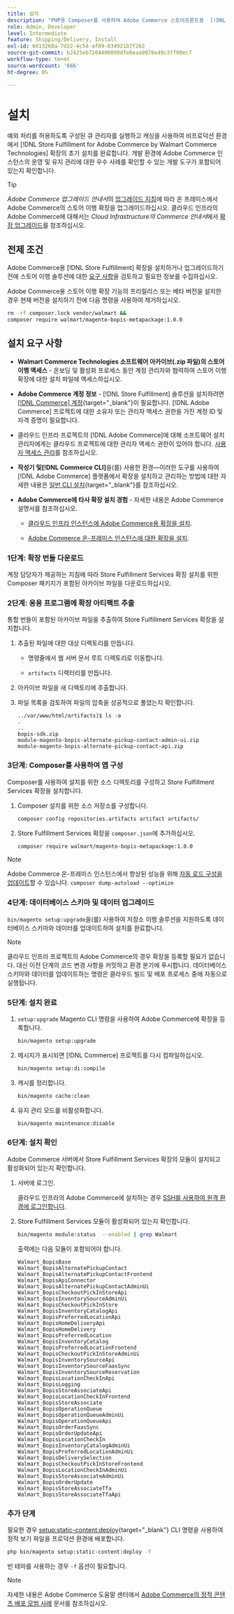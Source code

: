 ```yaml
---
title: 설치
description: "PHP용 Composer를 사용하여 Adobe Commerce 스토어프론트용  [!DNL Store Fulfillment solution] 을(를) 설치하십시오."
role: Admin, Developer
level: Intermediate
feature: Shipping/Delivery, Install
exl-id: 6613268a-7d22-4c54-af89-834921b7f262
source-git-commit: b2425eb7204400899dfe6eaa9978e49c3ff00ec7
workflow-type: tm+mt
source-wordcount: '666'
ht-degree: 0%

---
```



# 설치

예외 처리를 허용하도록 구성된 큐 관리자를 실행하고 캐싱을 사용하여 비프로덕션 환경에서 [!DNL Store Fulfillment for Adobe Commerce by Walmart Commerce Technologies] 확장의 초기 설치를 완료합니다. 개발 환경에 Adobe Commerce 인스턴스의 운영 및 유지 관리에 대한 우수 사례를 확인할 수 있는 개발 도구가 포함되어 있는지 확인합니다.

>[!TIP]
>
>_Adobe Commerce 업그레이드 안내서_&#x200B;의 [업그레이드 지침](https://experienceleague.adobe.com/docs/commerce-operations/upgrade-guide/modules/upgrade.html)에 따라 온 프레미스에서 Adobe Commerce의 스토어 이행 확장을 업그레이드하십시오. 클라우드 인프라의 Adobe Commerce에 대해서는 *Cloud Infrastructure의 Commerce 안내서*&#x200B;에서 [확장 업그레이드](https://experienceleague.adobe.com/docs/commerce-cloud-service/user-guide/configure-store/extensions.html#upgrade-an-extension)를 참조하십시오.

## 전제 조건

Adobe Commerce용 [!DNL Store Fulfillment] 확장을 설치하거나 업그레이드하기 전에 스토어 이행 솔루션에 대한 [요구 사항](solution-requirements.md)을 검토하고 필요한 정보를 수집하십시오.

Adobe Commerce용 스토어 이행 확장 기능의 프리릴리스 또는 베타 버전을 설치한 경우 현재 버전을 설치하기 전에 다음 명령을 사용하여 제거하십시오.

```bash
rm -rf composer.lock vendor/walmart &&
composer require walmart/magento-bopis-metapackage:1.0.0
```

## 설치 요구 사항

- **Walmart Commerce Technologies 소프트웨어 아카이브(.zip 파일)의 스토어 이행 액세스** - 온보딩 및 활성화 프로세스 동안 계정 관리자와 협력하여 스토어 이행 확장에 대한 설치 파일에 액세스하십시오.

- **Adobe Commerce 계정 정보** - [!DNL Store Fulfillment] 솔루션을 설치하려면 [[!DNL Commerce] 계정](https://experienceleague.adobe.com/en/docs/commerce-admin/start/commerce-account/commerce-account-create){target="_blank"}이 필요합니다. [!DNL Adobe Commerce] 프로젝트에 대한 소유자 또는 관리자 액세스 권한을 가진 계정 ID 및 자격 증명이 필요합니다.

- 클라우드 인프라 프로젝트의 [!DNL Adobe Commerce]에 대해 소프트웨어 설치 관리자에게는 클라우드 프로젝트에 대한 관리자 액세스 권한이 있어야 합니다. [사용자 액세스 관리](https://experienceleague.adobe.com/en/docs/commerce-cloud-service/user-guide/project/user-access)를 참조하십시오.

- **작성기 및[!DNL Commerce CLI]**&#x200B;을(를) 사용한 환경—이러한 도구를 사용하여 [!DNL Adobe Commerce] 플랫폼에서 확장을 설치하고 관리하는 방법에 대한 자세한 내용은 [일반 CLI 설치](https://experienceleague.adobe.com/en/docs/commerce-operations/installation-guide/tutorials/extensions){target="_blank"}를 참조하십시오.

- **Adobe Commerce에 타사 확장 설치 경험** - 자세한 내용은 Adobe Commerce 설명서를 참조하십시오.

   - [클라우드 인프라 인스턴스에 Adobe Commerce용 확장을 설치](https://experienceleague.adobe.com/en/docs/commerce-cloud-service/user-guide/configure-store/extensions#install-an-extension).

   - [Adobe Commerce 온-프레미스 인스턴스에 대한 확장을 설치](https://experienceleague.adobe.com/en/docs/commerce-operations/installation-guide/tutorials/extensions).

### 1단계: 확장 번들 다운로드

계정 담당자가 제공하는 지침에 따라 Store Fulfillment Services 확장 설치를 위한 Composer 패키지가 포함된 아카이브 파일을 다운로드하십시오.

### 2단계: 응용 프로그램에 확장 아티팩트 추출

통합 번들이 포함된 아카이브 파일을 추출하여 Store Fulfillment Services 확장을 설치합니다.

1. 추출된 파일에 대한 대상 디렉토리를 만듭니다.

   - 명령줄에서 웹 서버 문서 루트 디렉토리로 이동합니다.

   - `artifacts` 디렉터리를 만듭니다.

1. 아카이브 파일을 새 디렉토리에 추출합니다.

1. 파일 목록을 검토하여 파일의 압축을 성공적으로 풀었는지 확인합니다.

   ```
   ../var/www/html/artifacts]$ ls -a
   .
   ..
   bopis-sdk.zip
   module-magento-bopis-alternate-pickup-contact-admin-ui.zip
   module-magento-bopis-alternate-pickup-contact-api.zip
   ```

### 3단계: Composer를 사용하여 앱 구성

Composer를 사용하여 설치를 위한 소스 디렉토리를 구성하고 Store Fulfillment Services 확장을 설치합니다.

1. Composer 설치를 위한 소스 저장소를 구성합니다.

   ```bash
   composer config repositories.artifacts artifact artifacts/
   ```

1. Store Fulfillment Services 확장을 `composer.json`에 추가하십시오.

   ```bash
   composer require walmart/magento-bopis-metapackage:1.0.0
   ```

>[!NOTE]
>
>Adobe Commerce 온-프레미스 인스턴스에서 향상된 성능을 위해 [자동 로드 구성을 업데이트](https://experienceleague.adobe.com/docs/commerce-operations/performance-best-practices/deployment-flow.html#update-the-autoloader)할 수 있습니다. `composer dump-autoload --optimize`

### 4단계: 데이터베이스 스키마 및 데이터 업그레이드

`bin/magento setup:upgrade`을(를) 사용하여 저장소 이행 솔루션을 지원하도록 데이터베이스 스키마와 데이터를 업데이트하여 설치를 완료합니다.

>[!NOTE]
>
>클라우드 인프라 프로젝트의 Adobe Commerce의 경우 확장을 등록할 필요가 없습니다. 대신 이전 단계의 코드 변경 사항을 커밋하고 환경 분기에 푸시합니다. 데이터베이스 스키마와 데이터를 업데이트하는 명령은 클라우드 빌드 및 배포 프로세스 중에 자동으로 실행됩니다.

### 5단계: 설치 완료

1. `setup:upgrade` Magento CLI 명령을 사용하여 Adobe Commerce에 확장을 등록합니다.

   ```bash
   bin/magento setup:upgrade
   ```

1. 메시지가 표시되면 [!DNL Commerce] 프로젝트를 다시 컴파일하십시오.

   ```bash
   bin/magento setup:di:compile
   ```

1. 캐시를 정리합니다.

   ```bash
   bin/magento cache:clean
   ```

1. 유지 관리 모드를 비활성화합니다.

   ```bash
   bin/magento maintenance:disable
   ```

### 6단계: 설치 확인

Adobe Commerce 서버에서 Store Fulfillment Services 확장의 모듈이 설치되고 활성화되어 있는지 확인합니다.

1. 서버에 로그인.

   클라우드 인프라의 Adobe Commerce에 설치하는 경우 [SSH를 사용하여 원격 환경에 로그인합니다](https://experienceleague.adobe.com/en/docs/commerce-cloud-service/user-guide/develop/secure-connections#ssh).

1. Store Fulfillment Services 모듈이 활성화되어 있는지 확인합니다.

   ```bash
   bin/magento module:status  --enabled | grep Walmart
   ```

   출력에는 다음 모듈이 포함되어야 합니다.

   ```
   Walmart_BopisBase
   Walmart_BopisAlternatePickupContact
   Walmart_BopisAlternatePickupContactFrontend
   Walmart_BopisApiConnector
   Walmart_BopisAlternatePickupContactAdminUi
   Walmart_BopisCheckoutPickInStoreApi
   Walmart_BopisInventorySourceAdminUi
   Walmart_BopisCheckoutPickInStore
   Walmart_BopisInventoryCatalogApi
   Walmart_BopisPreferredLocationApi
   Walmart_BopisHomeDeliveryApi
   Walmart_BopisHomeDelivery
   Walmart_BopisPreferredLocation
   Walmart_BopisInventoryCatalog
   Walmart_BopisPreferredLocationFrontend
   Walmart_BopisCheckoutPickInStoreAdminUi
   Walmart_BopisInventorySourceApi
   Walmart_BopisInventorySourceFaasSync
   Walmart_BopisInventorySourceReservation
   Walmart_BopisLocationCheckInApi
   Walmart_BopisLogging
   Walmart_BopisStoreAssociateApi
   Walmart_BopisLocationCheckInFrontend
   Walmart_BopisStoreAssociate
   Walmart_BopisOperationQueue
   Walmart_BopisOperationQueueAdminUi
   Walmart_BopisOperationQueueApi
   Walmart_BopisOrderFaasSync
   Walmart_BopisOrderUpdateApi
   Walmart_BopisLocationCheckIn
   Walmart_BopisInventoryCatalogAdminUi
   Walmart_BopisPreferredLocationAdminUi
   Walmart_BopisDeliverySelection
   Walmart_BopisCheckoutPickInStoreFrontend
   Walmart_BopisLocationCheckInAdminUi
   Walmart_BopisStoreAssociateAdminUi
   Walmart_BopisOrderUpdate
   Walmart_BopisStoreAssociateTfa
   Walmart_BopisStoreAssociateTfaApi
   ```

### 추가 단계

필요한 경우 [setup:static-content:deploy](https://experienceleague.adobe.com/en/docs/commerce-operations/tools/cli-reference/commerce-on-premises){target="_blank"} CLI 명령을 사용하여 정적 보기 파일을 프로덕션 환경에 배포합니다.

```bash
php bin/magento setup:static-content:deploy -f
```

빈 테마를 사용하는 경우 `-f` 옵션이 필요합니다.

>[!NOTE]
>
>자세한 내용은 Adobe Commerce 도움말 센터에서 [Adobe Commerce의 정적 콘텐츠 배포 모범 사례](https://experienceleague.adobe.com/docs/commerce-operations/implementation-playbook/best-practices/development/static-content-deployment.html) 문서를 참조하십시오.


